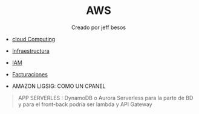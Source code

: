 <h1 align="center"> AWS </h1>

<p align="center"> Creado por jeff besos </p>

- [cloud Computing](cloudComputing.md)
- [Infraestructura](infraestructura.md)
- [IAM](iam.md)
- [Facturaciones](billing.md)

- AMAZON LIGSIG: COMO UN CPANEL
> APP SERVERLES : DynamoDB o Aurora Serverless para la parte de BD y para el front-back podría ser lambda y API Gateway
